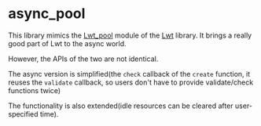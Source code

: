 # async\_pool

This library mimics the [Lwt\_pool](https://ocsigen.org/lwt/latest/api/Lwt_pool) module of the [Lwt](https://ocsigen.org/lwt/) library. It brings a really good part of Lwt to the async world.

However, the APIs of the two are not identical.

The async version is simplified(the `check` callback of the `create` function, it reuses the `validate` callback, so users don't have to provide validate/check functions twice)

The functionality is also extended(idle resources can be cleared after user-specified time).

